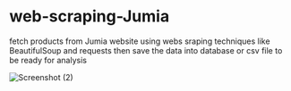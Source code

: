 # web-scraping-Jumia
fetch products from Jumia website using webs sraping techniques like BeautifulSoup and requests then save the data into database or csv file
to be ready for analysis

![Screenshot (2)](https://user-images.githubusercontent.com/72300348/206421147-94d287a1-f293-4104-aadc-cd32fdf665a2.png)
